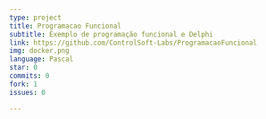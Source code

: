 ```yaml
---
type: project
title: Programacao Funcional
subtitle: Exemplo de programação funcional e Delphi
link: https://github.com/ControlSoft-Labs/ProgramacaoFuncional
img: docker.png
language: Pascal
star: 0
commits: 0
fork: 1 
issues: 0

---
```

